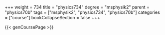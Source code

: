 +++
weight = 734
title = "physics734"
degree = "msphysik2"
parent = "physics70b"
tags = ["msphysik2", "physics734", "physics70b"]
categories = ["course"]
bookCollapseSection = false
+++

{{< genCoursePage >}}
